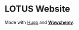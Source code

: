 # LOTUS Website 

Made with [Hugo](https://github.com/gohugoio/hugo) and [**Wowchemy**](https://wowchemy.com). 
